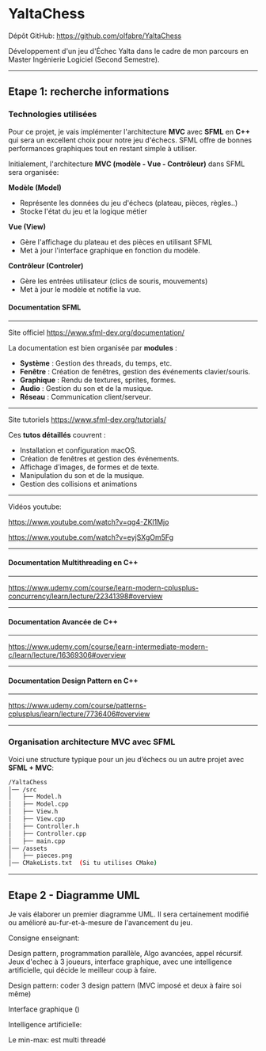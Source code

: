 # YaltaChess

Dépôt GitHub: https://github.com/olfabre/YaltaChess

Développement d'un jeu d'Échec Yalta dans le cadre de mon parcours en Master Ingénierie Logiciel (Second Semestre).

---

## Etape 1: recherche informations





### Technologies utilisées

Pour ce projet, je vais implémenter l'architecture **MVC** avec **SFML** en **C++** qui sera un excellent choix pour notre jeu d'échecs. SFML offre de bonnes performances graphiques tout en restant simple à utiliser.

Initialement, l'architecture **MVC (modèle - Vue - Contrôleur)**  dans SFML sera organisée:

**Modèle (Model)**

- Représente les données du jeu d'échecs (plateau, pièces, règles..)
- Stocke l'état du jeu et la logique métier



**Vue (View)**

- Gère l'affichage du plateau et des pièces en utilisant SFML
- Met à jour l'interface graphique en fonction du modèle.



**Contrôleur (Controler)**

- Gère les entrées utilisateur (clics de souris, mouvements)
- Met à jour le modèle et notifie la vue.



#### Documentation SFML

---

Site officiel https://www.sfml-dev.org/documentation/

La documentation est bien organisée par **modules** :

- **Système** : Gestion des threads, du temps, etc.
- **Fenêtre** : Création de fenêtres, gestion des événements clavier/souris.
- **Graphique** : Rendu de textures, sprites, formes.
- **Audio** : Gestion du son et de la musique.
- **Réseau** : Communication client/serveur.

---

Site tutoriels https://www.sfml-dev.org/tutorials/

Ces **tutos détaillés** couvrent :

- Installation et configuration macOS.
- Création de fenêtres et gestion des événements.
- Affichage d’images, de formes et de texte.
- Manipulation du son et de la musique.
- Gestion des collisions et animations

---

Vidéos youtube:

https://www.youtube.com/watch?v=qg4-ZKl1Mjo

https://www.youtube.com/watch?v=eyjSXgOm5Fg

---

#### Documentation Multithreading en C++

---

https://www.udemy.com/course/learn-modern-cplusplus-concurrency/learn/lecture/22341398#overview



---

#### Documentation Avancée de C++

---

https://www.udemy.com/course/learn-intermediate-modern-c/learn/lecture/16369306#overview

---

#### Documentation Design Pattern en C++

---

https://www.udemy.com/course/patterns-cplusplus/learn/lecture/7736406#overview



---

### Organisation architecture MVC avec SFML



Voici une structure typique pour un jeu d’échecs ou un autre projet avec **SFML + MVC**:

````bash
/YaltaChess
│── /src
│   ├── Model.h
│   ├── Model.cpp
│   ├── View.h
│   ├── View.cpp
│   ├── Controller.h
│   ├── Controller.cpp
│   ├── main.cpp
│── /assets
│   ├── pieces.png
│── CMakeLists.txt  (Si tu utilises CMake)
````

---



## Etape 2 - Diagramme UML



Je vais élaborer un premier diagramme UML. Il sera certainement modifié ou amélioré au-fur-et-à-mesure de l'avancement du jeu.























Consigne enseignant:

Design pattern, programmation parallèle, Algo avancées, appel récursif. Jeux d'echec à 3 joueurs, interface graphique, avec une intelligence artificielle, qui décide le meilleur coup à faire.

Design pattern: coder 3 design pattern (MVC imposé et deux à faire soi même)

Interface graphique ()

Intelligence artificielle: 

Le min-max: est multi threadé

